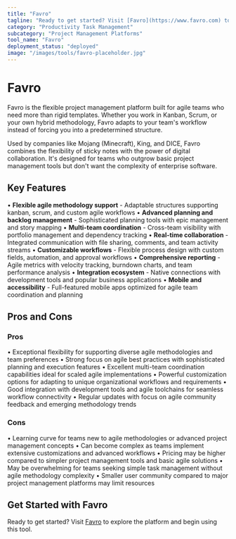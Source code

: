 ```yaml
---
title: "Favro"
tagline: "Ready to get started? Visit [Favro](https://www.favro.com) to explore the platform and begin using this tool...."
category: "Productivity Task Management"
subcategory: "Project Management Platforms"
tool_name: "Favro"
deployment_status: "deployed"
image: "/images/tools/favro-placeholder.jpg"
---
```


# Favro

Favro is the flexible project management platform built for agile teams who need more than rigid templates. Whether you work in Kanban, Scrum, or your own hybrid methodology, Favro adapts to your team's workflow instead of forcing you into a predetermined structure.

Used by companies like Mojang (Minecraft), King, and DICE, Favro combines the flexibility of sticky notes with the power of digital collaboration. It's designed for teams who outgrow basic project management tools but don't want the complexity of enterprise software.

## Key Features

• **Flexible agile methodology support** - Adaptable structures supporting kanban, scrum, and custom agile workflows
• **Advanced planning and backlog management** - Sophisticated planning tools with epic management and story mapping
• **Multi-team coordination** - Cross-team visibility with portfolio management and dependency tracking
• **Real-time collaboration** - Integrated communication with file sharing, comments, and team activity streams
• **Customizable workflows** - Flexible process design with custom fields, automation, and approval workflows
• **Comprehensive reporting** - Agile metrics with velocity tracking, burndown charts, and team performance analysis
• **Integration ecosystem** - Native connections with development tools and popular business applications
• **Mobile and accessibility** - Full-featured mobile apps optimized for agile team coordination and planning

## Pros and Cons

### Pros
• Exceptional flexibility for supporting diverse agile methodologies and team preferences
• Strong focus on agile best practices with sophisticated planning and execution features
• Excellent multi-team coordination capabilities ideal for scaled agile implementations
• Powerful customization options for adapting to unique organizational workflows and requirements
• Good integration with development tools and agile toolchains for seamless workflow connectivity
• Regular updates with focus on agile community feedback and emerging methodology trends

### Cons
• Learning curve for teams new to agile methodologies or advanced project management concepts
• Can become complex as teams implement extensive customizations and advanced workflows
• Pricing may be higher compared to simpler project management tools and basic agile solutions
• May be overwhelming for teams seeking simple task management without agile methodology complexity
• Smaller user community compared to major project management platforms may limit resources

## Get Started with Favro

Ready to get started? Visit [Favro](https://www.favro.com) to explore the platform and begin using this tool.